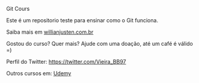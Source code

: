 Git Cours

Este é um repositorio teste para ensinar como o Git funciona.

Saiba mais em [willianjusten.com.br](http://willianjusten.com.br)

Gostou do curso? Quer mais? Ajude com uma doação, até um café é válido =)

Perfil do Twitter:
https://twitter.com/Vieira_BB97

Outros cursos em: [Udemy](http:/udemy.com)

